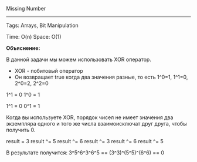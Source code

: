 Missing Number
***
Tags: Arrays, Bit Manipulation

Time: O(n)
Space: O(1)

**Объяснение:**

В данной задачи мы можем использовать XOR оператор. 

- XOR - побитовый оператор
- Он возвращает true когда два значения разные, то есть 1^0=1, 1^1=0, 2^0=2, 2^2=0

1^1 = 0
1^0 = 1

1^1 = 0
0^1 = 1

Когда вы используете XOR, порядок чисел не имеет значения два экземпляра одного и того же числа взаимоисключат друг друга, чтобы получить 0.

result = 3
result ^= 5
result ^= 6
result ^= 3
result ^= 6
result ^= 5

В результате получится: 3^5^6^3^6^5 == (3^3)^(5^5)^(6^6) == 0